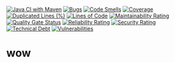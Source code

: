 [![Java CI with Maven](https://github.com/git-catwalk/wow/actions/workflows/maven.yml/badge.svg)](https://github.com/git-catwalk/wow/actions/workflows/maven.yml)
[![Bugs](https://sonar.bluntsoftware.com/api/project_badges/measure?project=com.example%3Awow&metric=bugs)](https://sonar.bluntsoftware.com/dashboard?id=com.example%3Awow)
[![Code Smells](https://sonar.bluntsoftware.com/api/project_badges/measure?project=com.example%3Awow&metric=code_smells)](https://sonar.bluntsoftware.com/dashboard?id=com.example%3Awow)
[![Coverage](https://sonar.bluntsoftware.com/api/project_badges/measure?project=com.example%3Awow&metric=coverage)](https://sonar.bluntsoftware.com/dashboard?id=com.example%3Awow)
[![Duplicated Lines (%)](https://sonar.bluntsoftware.com/api/project_badges/measure?project=com.example%3Awow&metric=duplicated_lines_density)](https://sonar.bluntsoftware.com/dashboard?id=com.example%3Awow)
[![Lines of Code](https://sonar.bluntsoftware.com/api/project_badges/measure?project=com.example%3Awow&metric=ncloc)](https://sonar.bluntsoftware.com/dashboard?id=com.example%3Awow)
[![Maintainability Rating](https://sonar.bluntsoftware.com/api/project_badges/measure?project=com.example%3Awow&metric=sqale_rating)](https://sonar.bluntsoftware.com/dashboard?id=com.example%3Awow)
[![Quality Gate Status](https://sonar.bluntsoftware.com/api/project_badges/measure?project=com.example%3Awow&metric=alert_status)](https://sonar.bluntsoftware.com/dashboard?id=com.example%3Awow)
[![Reliability Rating](https://sonar.bluntsoftware.com/api/project_badges/measure?project=com.example%3Awow&metric=reliability_rating)](https://sonar.bluntsoftware.com/dashboard?id=com.example%3Awow)
[![Security Rating](https://sonar.bluntsoftware.com/api/project_badges/measure?project=com.example%3Awow&metric=security_rating)](https://sonar.bluntsoftware.com/dashboard?id=com.example%3Awow)
[![Technical Debt](https://sonar.bluntsoftware.com/api/project_badges/measure?project=com.example%3Awow&metric=sqale_index)](https://sonar.bluntsoftware.com/dashboard?id=com.example%3Awow)
[![Vulnerabilities](https://sonar.bluntsoftware.com/api/project_badges/measure?project=com.example%3Awow&metric=vulnerabilities)](https://sonar.bluntsoftware.com/dashboard?id=com.example%3Awow) 

# wow
